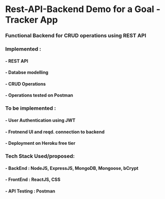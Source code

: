 # Rest-API-Backend Demo for a Goal - Tracker App
### Functional Backend for CRUD operations using REST API
### Implemented :
####  - REST API
####  - Databse modelling
####  - CRUD Operations
####  - Operations tested on Postman

### To be implemented :
####  - User Authentication using JWT
####  - Frotnend UI and reqd. connection to backend
####  - Deployment on Heroku free tier

### Tech Stack Used/proposed:
####  - BackEnd : NodeJS, ExpressJS, MongoDB, Mongoose, bCrypt
####  - FrontEnd : ReactJS, CSS
####  - API Testing : Postman
